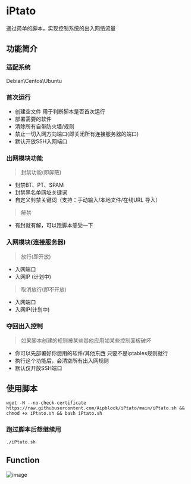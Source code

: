 # iPtato
通过简单的脚本，实现控制系统的出入网络流量
## 功能简介
### 适配系统
Debian\Centos\Ubuntu
### 首次运行
- 创建空文件 用于判断脚本是否首次运行
- 部署需要的软件
- 清除所有自带防火墙/规则
- 禁止一切入网方向端口(即关闭所有连接服务器的端口)
- 默认开放SSH入网端口

### 出网模块功能
> 封禁功能(即屏蔽)
- 封禁BT、PT、SPAM
- 封禁黑名单网址关键词 <blocklist>
- 自定义封禁关键词（支持：手动输入/本地文件/在线URL 导入）
> 解禁
- 有封就有解，可以跑脚本感受一下

### 入网模块(连接服务器)
> 放行(即开放)
- 入网端口
- 入网IP (计划中)

> 取消放行(即不开放)
- 入网端口
- 入网IP(计划中)

### 夺回出入控制
> 如果脚本创建的规则被某些其他应用如某些控制面板破坏
- 你可以先部署好你想用的软件/其他东西 只要不是iptables规则就行
- 执行这个功能后，会清空所有出入网规则
- 默认仅开放SSH端口


## 使用脚本
```ssh
wget -N --no-check-certificate https://raw.githubusercontent.com/Aipblock/iPtato/main/iPtato.sh && chmod +x iPtato.sh && bash iPtato.sh
```

### 跑过脚本后想继续用
```ssh
./iPtato.sh
```

## Function
![image](https://user-images.githubusercontent.com/113791222/191405756-4a7a98fe-6302-4299-b512-6052fa28cf19.png)



